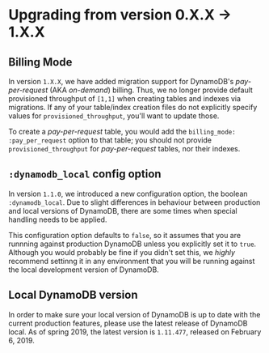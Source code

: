 # Upgrading from version 0.X.X -> 1.X.X

## Billing Mode

In version `1.X.X`, we have added migration support for DynamoDB's *pay-per-request* (AKA *on-demand*) billing. Thus, we no longer provide default provisioned throughput of `[1,1]` when creating tables and indexes via migrations. If any of your table/index creation files do not explicitly specify values for `provisioned_throughput`, you'll want to update those.

To create a *pay-per-request* table, you would add the `billing_mode: :pay_per_request` option to that table; you should not provide `provisioned_throughput` for *pay-per-request* tables, nor their indexes.

## `:dynamodb_local` config option

In version `1.1.0`, we introduced a new configuration option, the boolean `:dynamodb_local`. Due to slight differences in behaviour between production and local versions of DynamoDB, there are some times when special handling needs to be applied.

This configuration option defaults to `false`, so it assumes that you are runnning against production DynamoDB unless you explicitly set it to `true`. Although you would probably be fine if you didn't set this, we *highly* recommend settinng it in any environment that you will be running against the local development version of DynamoDB. 

## Local DynamoDB version

In order to make sure your local version of DynamoDB is up to date with the current production features, please use the latest release of DynamoDB local. As of spring 2019, the latest version is `1.11.477`, released on February 6, 2019.

